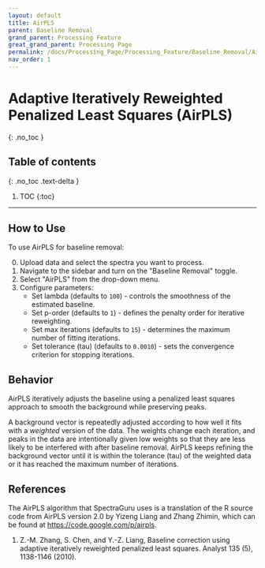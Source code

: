 ```yaml
---
layout: default
title: AirPLS
parent: Baseline Removal
grand_parent: Processing Feature
great_grand_parent: Processing Page
permalink: /docs/Processing_Page/Processing_Feature/Baseline_Removal/AirPLS/
nav_order: 1
---
```


# Adaptive Iteratively Reweighted Penalized Least Squares (AirPLS)
{: .no_toc }

## Table of contents
{: .no_toc .text-delta }

1. TOC
{:toc}

---

## How to Use

To use AirPLS for baseline removal:

0. Upload data and select the spectra you want to process.
1. Navigate to the sidebar and turn on the "Baseline Removal" toggle.
2. Select "AirPLS" from the drop-down menu.
3. Configure parameters:
    - Set lambda (defaults to `100`) - controls the smoothness of the estimated baseline.
    - Set p-order (defaults to `1`) - defines the penalty order for iterative reweighting.
    - Set max iterations (defaults to `15`) - determines the maximum number of fitting iterations.
    - Set tolerance (tau) (defaults to `0.0010`) - sets the convergence criterion for stopping iterations.

## Behavior

AirPLS iteratively adjusts the baseline using a penalized least squares approach to smooth the background while preserving peaks.

A background vector is repeatedly adjusted according to how well it fits with a *weighted* version of the data. The weights change each iteration, and peaks in the data are intentionally given low weights so that they are less likely to be interfered with after baseline removal. AirPLS keeps refining the background vector until it is within the tolerance (tau) of the weighted data or it has reached the maximum number of iterations.

## References

The AirPLS algorithm that SpectraGuru uses is a translation of the R source code from AirPLS version 2.0 by Yizeng Liang and Zhang Zhimin, which can be found at <https://code.google.com/p/airpls>.

1. Z.-M. Zhang, S. Chen, and Y.-Z. Liang, Baseline correction using adaptive iteratively reweighted penalized least squares. Analyst 135 (5), 1138-1146 (2010).
